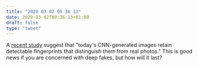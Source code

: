 ```yaml
---
title: "2020 03 02 09 36 13"
date: 2020-03-02T09:36:13+01:00
draft: false
type: "tweet"
---
```

A [recent study](https://peterwang512.github.io/CNNDetection/) suggest that "today's CNN-generated images retain detectable fingerprints that distinguish them from real photos." This is good news if you are concerned with deep fakes, but how will it last?
